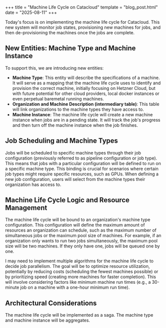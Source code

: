 +++
title = "Machine Life Cycle on Catacloud"
template = "blog_post.html"
date = "2025-08-11"
+++

Today's focus is on implementing the machine life cycle for Catacloud. This new system will monitor job states, provisioning new machines for jobs, and then de-provisioning the machines once the jobs are complete.

## New Entities: Machine Type and Machine Instance

To support this, we are introducing new entities:

*   **Machine Type**: This entity will describe the specifications of a machine. It will serve as a mapping that the machine life cycle uses to identify and provision the correct machine, initially focusing on Hetzner Cloud, but with future potential for other cloud providers, local docker instances or even perpetual baremetal running machines.
*   **Organization and Machine Description (intermediary table)**: This table will link organizations to the machine types they have access to.
*   **Machine Instance**: The machine life cycle will create a new machine instance when jobs are in a pending state. It will track the job's progress and then turn off the machine instance when the job finishes.

## Job Scheduling and Machine Types

Jobs will be scheduled to specific machine types through their job configuration (previously referred to as pipeline configuration or job type). This means that jobs with a particular configuration will be defined to run on a specific machine type. This binding is crucial for scenarios where certain job types might require specific resources, such as GPUs. When defining a new job configuration, users will select from the machine types their organization has access to.

## Machine Life Cycle Logic and Resource Management

The machine life cycle will be bound to an organization's machine type configuration. This configuration will define the maximum amount of resources an organization can schedule, such as the maximum number of simultaneous jobs or the maximum pool size of machines. For example, if an organization only wants to run two jobs simultaneously, the maximum pool size will be two machines. If they only have one, jobs will be queued one by one.

I may need to implement multiple algorithms for the machine life cycle to decide job parallelism. The goal will be to optimize resource utilization, potentially by reducing costs (scheduling the fewest machines possible) or by prioritizing speed (creating more machines for faster completion). This will involve considering factors like minimum machine run times (e.g., a 30-minute job on a machine with a one-hour minimum run time).

## Architectural Considerations

The machine life cycle will be implemented as a saga. The machine type and machine instance will be aggregates.

